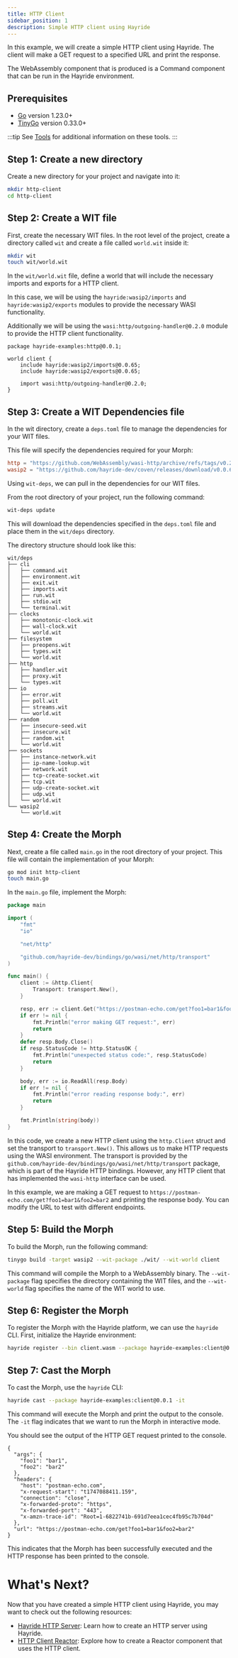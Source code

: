 ```yaml
---
title: HTTP Client
sidebar_position: 1
description: Simple HTTP client using Hayride
---
```


In this example, we will create a simple HTTP client using Hayride. The client will make a GET request to a specified URL and print the response. 

The WebAssembly component that is produced is a Command component that can be run in the Hayride environment.

## Prerequisites
- [Go](https://go.dev/doc/install) version 1.23.0+
- [TinyGo](https://tinygo.org/) version 0.33.0+

:::tip
See [Tools](../../tools.md) for additional information on these tools.
:::

## Step 1: Create a new directory

Create a new directory for your project and navigate into it:

```bash
mkdir http-client
cd http-client
```
## Step 2: Create a WIT file

First, create the necessary WIT files. In the root level of the project, create a directory called `wit` and create a file called `world.wit` inside it:

```bash
mkdir wit
touch wit/world.wit
```

In the `wit/world.wit` file, define a world that will include the necessary imports and exports for a HTTP client.

In this case, we will be using the `hayride:wasip2/imports` and `hayride:wasip2/exports` modules to provide the necessary WASI functionality. 

Additionally we will be using the `wasi:http/outgoing-handler@0.2.0` module to provide the HTTP client functionality. 

```wit
package hayride-examples:http@0.0.1;

world client {
    include hayride:wasip2/imports@0.0.65;
    include hayride:wasip2/exports@0.0.65;
 
    import wasi:http/outgoing-handler@0.2.0;
}
```

## Step 3: Create a WIT Dependencies file

In the wit directory, create a `deps.toml` file to manage the dependencies for your WIT files. 

This file will specify the dependencies required for your Morph:

```toml
http = "https://github.com/WebAssembly/wasi-http/archive/refs/tags/v0.2.0.tar.gz"
wasip2 = "https://github.com/hayride-dev/coven/releases/download/v0.0.65/hayride_wasip2_v0.0.65.tar.gz"
```

Using `wit-deps`, we can pull in the dependencies for our WIT files. 

From the root directory of your project, run the following command:

```bash
wit-deps update
```

This will download the dependencies specified in the `deps.toml` file and place them in the `wit/deps` directory.

The directory structure should look like this:

```
wit/deps
├── cli
│   ├── command.wit
│   ├── environment.wit
│   ├── exit.wit
│   ├── imports.wit
│   ├── run.wit
│   ├── stdio.wit
│   └── terminal.wit
├── clocks
│   ├── monotonic-clock.wit
│   ├── wall-clock.wit
│   └── world.wit
├── filesystem
│   ├── preopens.wit
│   ├── types.wit
│   └── world.wit
├── http
│   ├── handler.wit
│   ├── proxy.wit
│   └── types.wit
├── io
│   ├── error.wit
│   ├── poll.wit
│   ├── streams.wit
│   └── world.wit
├── random
│   ├── insecure-seed.wit
│   ├── insecure.wit
│   ├── random.wit
│   └── world.wit
├── sockets
│   ├── instance-network.wit
│   ├── ip-name-lookup.wit
│   ├── network.wit
│   ├── tcp-create-socket.wit
│   ├── tcp.wit
│   ├── udp-create-socket.wit
│   ├── udp.wit
│   └── world.wit
└── wasip2
    └── world.wit
```
## Step 4: Create the Morph

Next, create a file called `main.go` in the root directory of your project. This file will contain the implementation of your Morph:

```bash
go mod init http-client
touch main.go
```

In the `main.go` file, implement the Morph:

```go
package main

import (
	"fmt"
	"io"

	"net/http"

	"github.com/hayride-dev/bindings/go/wasi/net/http/transport"
)

func main() {
	client := &http.Client{
		Transport: transport.New(),
	}

	resp, err := client.Get("https://postman-echo.com/get?foo1=bar1&foo2=bar2")
	if err != nil {
		fmt.Println("error making GET request:", err)
		return
	}
	defer resp.Body.Close()
	if resp.StatusCode != http.StatusOK {
		fmt.Println("unexpected status code:", resp.StatusCode)
		return
	}

	body, err := io.ReadAll(resp.Body)
	if err != nil {
		fmt.Println("error reading response body:", err)
		return
	}

	fmt.Println(string(body))
}
```

In this code, we create a new HTTP client using the `http.Client` struct and set the transport to `transport.New()`. This allows us to make HTTP requests using the WASI environment. The transport is provided by the `github.com/hayride-dev/bindings/go/wasi/net/http/transport` package, which is part of the Hayride HTTP bindings. However, any HTTP client that has implemented the `wasi-http` interface can be used.

In this example, we are making a GET request to `https://postman-echo.com/get?foo1=bar1&foo2=bar2` and printing the response body. You can modify the URL to test with different endpoints.

## Step 5: Build the Morph

To build the Morph, run the following command:

```bash
tinygo build -target wasip2 --wit-package ./wit/ --wit-world client
```

This command will compile the Morph to a WebAssembly binary. The `--wit-package` flag specifies the directory containing the WIT files, and the `--wit-world` flag specifies the name of the WIT world to use.

## Step 6: Register the Morph 

To register the Morph with the Hayride platform, we can use the `hayride` CLI. First, initialize the Hayride environment:

```bash
hayride register --bin client.wasm --package hayride-examples:client@0.0.1
```

## Step 7: Cast the Morph

To cast the Morph, use the `hayride` CLI:

```bash
hayride cast --package hayride-examples:client@0.0.1 -it
```

This command will execute the Morph and print the output to the console. The `-it` flag indicates that we want to run the Morph in interactive mode.

You should see the output of the HTTP GET request printed to the console.
```
{
  "args": {
    "foo1": "bar1",
    "foo2": "bar2"
  },
  "headers": {
    "host": "postman-echo.com",
    "x-request-start": "t1747088411.159",
    "connection": "close",
    "x-forwarded-proto": "https",
    "x-forwarded-port": "443",
    "x-amzn-trace-id": "Root=1-6822741b-691d7eea1cec4fb95c7b704d"
  },
  "url": "https://postman-echo.com/get?foo1=bar1&foo2=bar2"
}
```

This indicates that the Morph has been successfully executed and the HTTP response has been printed to the console.

# What's Next? 

Now that you have created a simple HTTP client using Hayride, you may want to check out the following resources:

- [Hayride HTTP Server](./server.md): Learn how to create an HTTP server using Hayride.
- [HTTP Client Reactor](./client-reactor.md): Explore how to create a Reactor component that uses the HTTP client.

